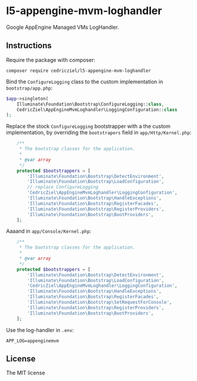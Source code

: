 # l5-appengine-mvm-loghandler

Google AppEngine Managed VMs LogHandler.

## Instructions

Require the package with composer:

```
composer require cedricziel/l5-appengine-mvm-loghandler
```

Bind the `ConfigureLogging` class to the custom implementation in ``bootstrap/app.php``:

```php
$app->singleton(
    Illuminate\Foundation\Bootstrap\ConfigureLogging::class,
    CedricZiel\AppEngineMvmLoghandler\LoggingConfiguration::class
);
```

Replace the stock `ConfigureLogging` bootstrapper with a the custom implementation, by overriding the `bootstrapers` field in `app/Http/Kernel.php`:

```php
    /**
     * The bootstrap classes for the application.
     *
     * @var array
     */
    protected $bootstrappers = [
        'Illuminate\Foundation\Bootstrap\DetectEnvironment',
        'Illuminate\Foundation\Bootstrap\LoadConfiguration',
        // replace ConfigureLogging
        'CedricZiel\AppEngineMvmLoghandler\LoggingConfiguration',
        'Illuminate\Foundation\Bootstrap\HandleExceptions',
        'Illuminate\Foundation\Bootstrap\RegisterFacades',
        'Illuminate\Foundation\Bootstrap\RegisterProviders',
        'Illuminate\Foundation\Bootstrap\BootProviders',
    ];
```

Aaaand in `app/Console/Kernel.php`:

```php
    /**
     * The bootstrap classes for the application.
     *
     * @var array
     */
    protected $bootstrappers = [
        'Illuminate\Foundation\Bootstrap\DetectEnvironment',
        'Illuminate\Foundation\Bootstrap\LoadConfiguration',
        'CedricZiel\AppEngineMvmLoghandler\LoggingConfiguration',
        'Illuminate\Foundation\Bootstrap\HandleExceptions',
        'Illuminate\Foundation\Bootstrap\RegisterFacades',
        'Illuminate\Foundation\Bootstrap\SetRequestForConsole',
        'Illuminate\Foundation\Bootstrap\RegisterProviders',
        'Illuminate\Foundation\Bootstrap\BootProviders',
    ];
```

Use the log-handler in `.env`:

```
APP_LOG=appenginemvm
```

## License

The MIT license

